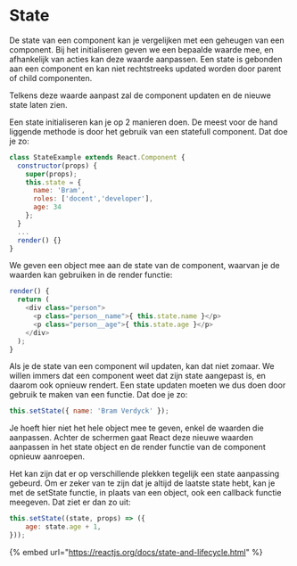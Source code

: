 # State

De state van een component kan je vergelijken met een geheugen van een component. Bij het initialiseren geven we een bepaalde waarde mee, en afhankelijk van acties kan deze waarde aanpassen. Een state is gebonden aan een component en kan niet rechtstreeks updated worden door parent of child componenten.

Telkens deze waarde aanpast zal de component updaten en de nieuwe state laten zien.

Een state initialiseren kan je op 2 manieren doen. De meest voor de hand liggende methode is door het gebruik van een statefull component. Dat doe je zo:

```javascript
class StateExample extends React.Component {
  constructor(props) {
    super(props);
    this.state = {
      name: 'Bram',
      roles: ['docent','developer'],
      age: 34
    };
  }
  ...
  render() {}
}
```

We geven een object mee aan de state van de component, waarvan je de waarden kan gebruiken in de render functie:

```javascript
render() {
  return (
    <div class="person">
      <p class="person__name">{ this.state.name }</p>
      <p class="person__age">{ this.state.age }</p>
    </div>
  );
}
```

Als je de state van een component wil updaten, kan dat niet zomaar. We willen immers dat een component weet dat zijn state aangepast is, en daarom ook opnieuw rendert. Een state updaten moeten we dus doen door gebruik te maken van een functie. Dat doe je zo:

```javascript
this.setState({ name: 'Bram Verdyck' });
```

Je hoeft hier niet het hele object mee te geven, enkel de waarden die aanpassen. Achter de schermen gaat React deze nieuwe waarden aanpassen in het state object en de render functie van de component opnieuw aanroepen.

Het kan zijn dat er op verschillende plekken tegelijk een state aanpassing gebeurd. Om er zeker van te zijn dat je altijd de laatste state hebt, kan je met de setState functie, in plaats van een object, ook een callback functie meegeven. Dat ziet er dan zo uit:

```javascript
this.setState((state, props) => ({
    age: state.age + 1,
}));
```

{% embed url="https://reactjs.org/docs/state-and-lifecycle.html" %}

